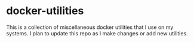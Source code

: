 # docker-utilities
This is a collection of miscellaneous docker utilities that I use on my systems. I plan to update this repo as I make changes or add new utilities.
